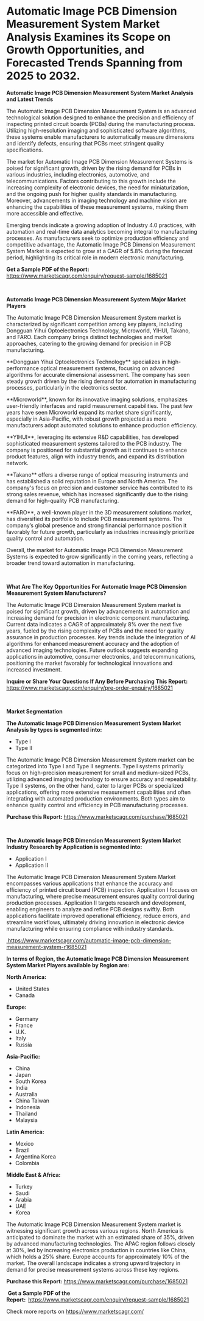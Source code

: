 <p><h1>Automatic Image PCB Dimension Measurement System Market Analysis Examines its Scope on Growth Opportunities, and Forecasted Trends Spanning from 2025 to 2032.</h1></p><p><strong>Automatic Image PCB Dimension Measurement System Market Analysis and Latest Trends</strong></p>
<p><p>The Automatic Image PCB Dimension Measurement System is an advanced technological solution designed to enhance the precision and efficiency of inspecting printed circuit boards (PCBs) during the manufacturing process. Utilizing high-resolution imaging and sophisticated software algorithms, these systems enable manufacturers to automatically measure dimensions and identify defects, ensuring that PCBs meet stringent quality specifications.</p><p>The market for Automatic Image PCB Dimension Measurement Systems is poised for significant growth, driven by the rising demand for PCBs in various industries, including electronics, automotive, and telecommunications. Factors contributing to this growth include the increasing complexity of electronic devices, the need for miniaturization, and the ongoing push for higher quality standards in manufacturing. Moreover, advancements in imaging technology and machine vision are enhancing the capabilities of these measurement systems, making them more accessible and effective.</p><p>Emerging trends indicate a growing adoption of Industry 4.0 practices, with automation and real-time data analytics becoming integral to manufacturing processes. As manufacturers seek to optimize production efficiency and competitive advantage, the Automatic Image PCB Dimension Measurement System Market is expected to grow at a CAGR of 5.8% during the forecast period, highlighting its critical role in modern electronic manufacturing.</p></p>
<p><strong>Get a Sample PDF of the Report:&nbsp;</strong> <a href="https://www.marketscagr.com/enquiry/request-sample/1685021?utm_campaign=2653&utm_medium=2&utm_source=Github&utm_content=ia&utm_term=26032025&utm_id=automatic-image-pcb-dimension-measurement-system">https://www.marketscagr.com/enquiry/request-sample/1685021</a></p>
<p>&nbsp;</p>
<p><strong>Automatic Image PCB Dimension Measurement System Major Market Players</strong></p>
<p><p>The Automatic Image PCB Dimension Measurement System market is characterized by significant competition among key players, including Dongguan Yihui Optoelectronics Technology, Microworld, YIHUI, Takano, and FARO. Each company brings distinct technologies and market approaches, catering to the growing demand for precision in PCB manufacturing.</p><p>**Dongguan Yihui Optoelectronics Technology** specializes in high-performance optical measurement systems, focusing on advanced algorithms for accurate dimensional assessment. The company has seen steady growth driven by the rising demand for automation in manufacturing processes, particularly in the electronics sector. </p><p>**Microworld**, known for its innovative imaging solutions, emphasizes user-friendly interfaces and rapid measurement capabilities. The past few years have seen Microworld expand its market share significantly, especially in Asia-Pacific, with robust growth projected as more manufacturers adopt automated solutions to enhance production efficiency.</p><p>**YIHUI**, leveraging its extensive R&D capabilities, has developed sophisticated measurement systems tailored to the PCB industry. The company is positioned for substantial growth as it continues to enhance product features, align with industry trends, and expand its distribution network.</p><p>**Takano** offers a diverse range of optical measuring instruments and has established a solid reputation in Europe and North America. The company's focus on precision and customer service has contributed to its strong sales revenue, which has increased significantly due to the rising demand for high-quality PCB manufacturing.</p><p>**FARO**, a well-known player in the 3D measurement solutions market, has diversified its portfolio to include PCB measurement systems. The company’s global presence and strong financial performance position it favorably for future growth, particularly as industries increasingly prioritize quality control and automation.</p><p>Overall, the market for Automatic Image PCB Dimension Measurement Systems is expected to grow significantly in the coming years, reflecting a broader trend toward automation in manufacturing.</p></p>
<p>&nbsp;</p>
<p><strong>What Are The Key Opportunities For Automatic Image PCB Dimension Measurement System Manufacturers?</strong></p>
<p><p>The Automatic Image PCB Dimension Measurement System market is poised for significant growth, driven by advancements in automation and increasing demand for precision in electronic component manufacturing. Current data indicates a CAGR of approximately 8% over the next five years, fueled by the rising complexity of PCBs and the need for quality assurance in production processes. Key trends include the integration of AI algorithms for enhanced measurement accuracy and the adoption of advanced imaging technologies. Future outlook suggests expanding applications in automotive, consumer electronics, and telecommunications, positioning the market favorably for technological innovations and increased investment.</p></p>
<p><strong>Inquire or Share Your Questions If Any Before Purchasing This Report:</strong> <a href="https://www.marketscagr.com/enquiry/pre-order-enquiry/1685021?utm_campaign=2653&utm_medium=2&utm_source=Github&utm_content=ia&utm_term=26032025&utm_id=automatic-image-pcb-dimension-measurement-system">https://www.marketscagr.com/enquiry/pre-order-enquiry/1685021</a></p>
<p>&nbsp;</p>
<p><strong>Market Segmentation</strong></p>
<p><strong>The Automatic Image PCB Dimension Measurement System Market Analysis by types is segmented into:</strong></p>
<p><ul><li>Type I</li><li>Type II</li></ul></p>
<p><p>The Automatic Image PCB Dimension Measurement System market can be categorized into Type I and Type II segments. Type I systems primarily focus on high-precision measurement for small and medium-sized PCBs, utilizing advanced imaging technology to ensure accuracy and repeatability. Type II systems, on the other hand, cater to larger PCBs or specialized applications, offering more extensive measurement capabilities and often integrating with automated production environments. Both types aim to enhance quality control and efficiency in PCB manufacturing processes.</p></p>
<p><strong>Purchase this Report:&nbsp;</strong><a href="https://www.marketscagr.com/purchase/1685021?utm_campaign=2653&utm_medium=2&utm_source=Github&utm_content=ia&utm_term=26032025&utm_id=automatic-image-pcb-dimension-measurement-system">https://www.marketscagr.com/purchase/1685021</a></p>
<p>&nbsp;</p>
<p><strong>The Automatic Image PCB Dimension Measurement System Market Industry Research by Application is segmented into:</strong></p>
<p><ul><li>Application I</li><li>Application II</li></ul></p>
<p><p>The Automatic Image PCB Dimension Measurement System Market encompasses various applications that enhance the accuracy and efficiency of printed circuit board (PCB) inspection. Application I focuses on manufacturing, where precise measurement ensures quality control during production processes. Application II targets research and development, enabling engineers to analyze and refine PCB designs swiftly. Both applications facilitate improved operational efficiency, reduce errors, and streamline workflows, ultimately driving innovation in electronic device manufacturing while ensuring compliance with industry standards.</p></p>
<p><a href="https://www.marketscagr.com/automatic-image-pcb-dimension-measurement-system-r1685021?utm_campaign=2653&utm_medium=2&utm_source=Github&utm_content=ia&utm_term=26032025&utm_id=automatic-image-pcb-dimension-measurement-system">&nbsp;https://www.marketscagr.com/automatic-image-pcb-dimension-measurement-system-r1685021</a></p>
<p><strong>In terms of Region, the Automatic Image PCB Dimension Measurement System Market Players available by Region are:</strong></p>
<p>
    <p> <strong> North America: </strong>
        <ul>
            <li>United States</li>
            <li>Canada</li>
        </ul>
        </p> 
    <p> <strong> Europe: </strong>
        <ul>
            <li>Germany</li>
            <li>France</li>
            <li>U.K.</li>
            <li>Italy</li>
            <li>Russia</li>
        </ul>
        </p> 
    <p> <strong> Asia-Pacific: </strong>
        <ul>
            <li>China</li>
            <li>Japan</li>
            <li>South Korea</li>
            <li>India</li>
            <li>Australia</li>
            <li>China Taiwan</li>
            <li>Indonesia</li>
            <li>Thailand</li>
            <li>Malaysia</li>
        </ul>
        </p> 
    <p> <strong> Latin America: </strong>
        <ul>
            <li>Mexico</li>
            <li>Brazil</li>
            <li>Argentina Korea</li>
            <li>Colombia</li>
        </ul>
        </p> 
    <p> <strong> Middle East & Africa: </strong>
        <ul>
            <li>Turkey</li>
            <li>Saudi</li>
            <li>Arabia</li>
            <li>UAE</li>
            <li>Korea</li>
        </ul>
    </p>
    </p>
<p><p>The Automatic Image PCB Dimension Measurement System market is witnessing significant growth across various regions. North America is anticipated to dominate the market with an estimated share of 35%, driven by advanced manufacturing technologies. The APAC region follows closely at 30%, led by increasing electronics production in countries like China, which holds a 25% share. Europe accounts for approximately 10% of the market. The overall landscape indicates a strong upward trajectory in demand for precise measurement systems across these key regions.</p></p>
<p><strong>Purchase this Report: </strong><a href="https://www.marketscagr.com/purchase/1685021?utm_campaign=2653&utm_medium=2&utm_source=Github&utm_content=ia&utm_term=26032025&utm_id=automatic-image-pcb-dimension-measurement-system">https://www.marketscagr.com/purchase/1685021</a></p>
<p>&nbsp;<strong>Get a Sample PDF of the Report:&nbsp;&nbsp;</strong><a href="https://www.marketscagr.com/enquiry/request-sample/1685021?utm_campaign=2653&utm_medium=2&utm_source=Github&utm_content=ia&utm_term=26032025&utm_id=automatic-image-pcb-dimension-measurement-system">https://www.marketscagr.com/enquiry/request-sample/1685021</a></p>
<p><strong></strong></p>
<p>Check more reports on <a href="https://www.marketscagr.com/?utm_campaign=2653&utm_medium=2&utm_source=Github&utm_content=ia&utm_term=26032025&utm_id=automatic-image-pcb-dimension-measurement-system">https://www.marketscagr.com/</a></p>